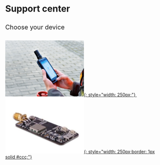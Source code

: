 # Support center 

<p style="font-size:20px;padding:10px 0px 10px 0px;"> Choose your device </p>


 [![](images/d303.jpg){: style="width: 250px;"} ](/d303-docs)&nbsp;&nbsp;
 [![](images/rtk-board.jpg){: style="width: 250px;border: 1px solid #ccc;"} ](/rtk-board)

 
 
 
 

 
 